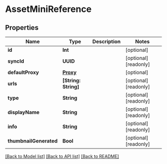 # AssetMiniReference

## Properties

Name | Type | Description | Notes
------------ | ------------- | ------------- | -------------
**id** | **Int** |  | [optional] 
**syncId** | **UUID** |  | [optional] [readonly] 
**defaultProxy** | [**Proxy**](Proxy.md) |  | [optional] 
**urls** | **[String: String]** |  | [optional] [readonly] 
**type** | **String** |  | [optional] [readonly] 
**displayName** | **String** |  | [optional] [readonly] 
**info** | **String** |  | [optional] [readonly] 
**thumbnailGenerated** | **Bool** |  | [optional] [readonly] 

[[Back to Model list]](../#documentation-for-models) [[Back to API list]](../#documentation-for-api-endpoints) [[Back to README]](../)


